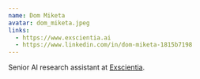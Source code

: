 ```yaml
---
name: Dom Miketa
avatar: dom_miketa.jpeg
links:
  - https://www.exscientia.ai
  - https://www.linkedin.com/in/dom-miketa-1815b7198
---
```


Senior AI research assistant at [Exscientia](https://www.exscientia.ai/).
